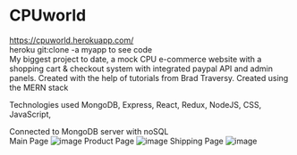 # CPUworld
https://cpuworld.herokuapp.com/ <br />
heroku git:clone -a myapp to see code <br/>
My biggest project to date, a mock CPU e-commerce website with a shopping cart & checkout system 
with integrated paypal API and admin panels. Created with the help of tutorials from Brad Traversy.
Created using the MERN stack

Technologies used
MongoDB, Express, React, Redux, NodeJS, CSS, JavaScript, 

Connected to MongoDB server with noSQL <br/>
Main Page
![image](https://user-images.githubusercontent.com/45918580/106362193-a0800500-6375-11eb-9c4f-aa6edcbef5c8.png)
Product Page 
![image](https://user-images.githubusercontent.com/45918580/106362330-4895ce00-6376-11eb-8ccf-57e9df9d134b.png)
Shipping Page
![image](https://user-images.githubusercontent.com/45918580/106362282-171d0280-6376-11eb-938b-a018ca3be94e.png)

